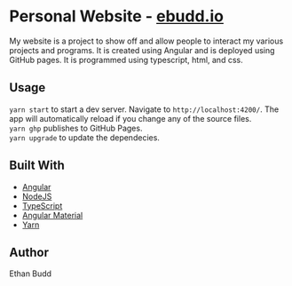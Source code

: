 # Personal Website - [ebudd.io](https://ebudd.io)

My website is a project to show off and allow people to interact my various projects and programs. It is created using Angular and is deployed using GitHub pages. It is programmed using typescript, html, and css.

## Usage

`yarn start` to start a dev server. Navigate to `http://localhost:4200/`. The app will automatically reload if you change any of the source files.  
`yarn ghp` publishes to GitHub Pages.  
`yarn upgrade` to update the dependecies.  

## Built With

* [Angular](https://angular.io/)
* [NodeJS](https://nodejs.org/en/)
* [TypeScript](https://www.typescriptlang.org/)
* [Angular Material](https://material.angular.io/)  
* [Yarn](https://yarnpkg.com/)  

## Author

Ethan Budd
